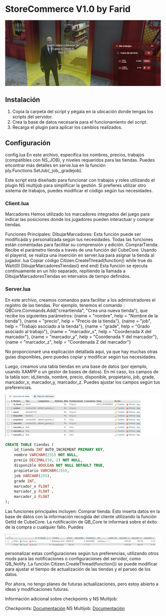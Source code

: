 # StoreCommerce V1.0 by Farid

![Funcionamiento](./StoreCommerce.png)


## Instalación
1. Copia la carpeta del script y pégala en la ubicación donde tengas los scripts del servidor.
2. Crea la base de datos necesaria para el funcionamiento del script.
3. Recarga el plugin para aplicar los cambios realizados.

## Configuración
config.lua
En este archivo, especifica los nombres, precios, trabajos (compatibles con NS_JOB), y niveles requeridos para las tiendas. Puedes encontrar más detalles en serve.lua en la función ply.Functions.SetJob(_job,_gradejob).

Este script está diseñado para funcionar con trabajos y roles utilizando el plugin NS multijob para simplificar la gestión. Si prefieres utilizar otro sistema de trabajos, puedes modificar el código según tus necesidades.

### Client.lua
Marcadores
Hemos utilizado los marcadores integrados del juego para indicar las posiciones donde los jugadores pueden interactuar y comprar tiendas.

Funciones Principales:
DibujarMarcadores: Esta función puede ser modificada y personalizada según tus necesidades. Todas las funciones están comentadas para facilitar su comprensión y edición.
ComprarTienda: Recibe el parámetro tienda a través de una función del CubeCore. Usando el playerid, se realiza una inserción en server.lua para asignar la tienda al jugador.
lua
Copiar código
Citizen.CreateThread(function()
    while true do
        Wait(0)
        DibujarMarcadoresTiendas()
    end
end)
Esta función se ejecuta continuamente en un hilo separado, repitiendo la llamada a DibujarMarcadoresTiendas en intervalos de tiempo definidos.

### Server.lua
En este archivo, creamos comandos para facilitar a los administradores el registro de las tiendas.
Por ejemplo, tenemos el comando : QBCore.Commands.Add("creartienda", "Crea una nueva tienda"), que recibe los siguientes parámetros:
{name = "nombre", help = "Nombre de la tienda"},
{name = "precio", help = "Precio de la tienda"},
{name = "job", help = "Trabajo asociado a la tienda"},
{name = "grade", help = "Grado asociado al trabajo"},
{name = "marcador_x", help = "Coordenada X del marcador"},
{name = "marcador_y", help = "Coordenada Y del marcador"},
{name = "marcador_z", help = "Coordenada Z del marcador"}

No proporcionaré una explicación detallada aquí, ya que hay muchas otras guías disponibles, pero puedes copiar y modificar según tus necesidades.

Luego, creamos una tabla tiendas en una base de datos (por ejemplo, usando XAMPP o un gestor de bases de datos). En mi caso, los campos de la tabla son: id_tienda, nombre, precio, disponible, propietario, job, grade, marcador_x, marcador_y, marcador_z. Puedes ajustar los campos según tus preferencias.

![Ejemplo de la base de datos creada](./Database1.png)


```sql
CREATE TABLE tiendas (
    id_tienda INT AUTO_INCREMENT PRIMARY KEY,
    nombre VARCHAR(255) NOT NULL,
    precio DECIMAL(10, 2) NOT NULL,
    disponible BOOLEAN NOT NULL DEFAULT TRUE,
    propietario VARCHAR(255),
    job VARCHAR(255),
    grade INT,
    marcador_x FLOAT ,
    marcador_y FLOAT ,
    marcador_z FLOAT 
);
```


Las funciones principales incluyen:
Comprar tienda: Esto inserta datos en la base de datos con la información recogida del cliente utilizando la función GetId de CubeCore. La notificación de QB_Core te informará sobre el éxito de la compra o cualquier fallo. Puedes 

![Insert en la base de datos](./Database2.png)

personalizar estas configuraciones según tus preferencias, utilizando otros mods para las notificaciones o configuraciones del servidor, como QB_Notify.
La función Citizen.CreateThread(function()) se puede modificar para ajustar el tiempo de actualización de las tiendas y el parseo de los datos.

Por ahora, no tengo planes de futuras actualizaciones, pero estoy abierto a ideas y modificaciones futuras.

Información adicional sobre checkpoints y NS Multijob:

Checkpoints: [Documentación](https://docs.fivem.net/docs/game-references/checkpoints/)
NS Multijob: [Documentación](https://www.docs.nsscripts.com/job-scripts/ns-multijob/customisation)
